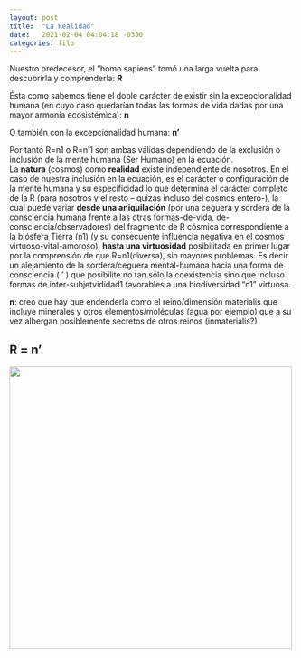 ```yaml
---
layout: post
title:  "La Realidad"
date:   2021-02-04 04:04:18 -0300
categories: filo
---
```




Nuestro predecesor, el “homo sapiens” tomó una larga vuelta para descubrirla y comprenderla:
**R**

Ésta como sabemos tiene el doble carácter de existir sin la excepcionalidad humana (en cuyo caso quedarían todas las formas de vida dadas por una mayor armonía ecosistémica):
**n**

O también con la excepcionalidad humana:
**n’**

Por tanto R=n1 o R=n’1 son ambas válidas dependiendo de la exclusión o inclusión de la mente humana (Ser Humano) en la ecuación.  
La **natura** (cosmos) como **realidad** existe independiente de nosotros.
En el caso de nuestra inclusión en la ecuación, es el carácter o configuración de la mente humana y su especificidad lo que determina el carácter completo de la R (para nosotros y el resto – quizás incluso del cosmos entero-), la cual puede variar **desde una aniquilación** (por una ceguera y sordera de la consciencia humana frente a las otras formas-de-vida, de-consciencia/observadores) del fragmento de R cósmica correspondiente a la biósfera Tierra (n1) (y su consecuente influencia negativa en el cosmos virtuoso-vital-amoroso),  **hasta una virtuosidad** posibilitada en primer lugar por la comprensión de que R=n1(diversa), sin mayores problemas. Es decir un alejamiento de la sordera/ceguera mental-humana hacia una forma de consciencia ( ’ ) que posibilite no tan sólo la coexistencia sino que incluso formas de inter-subjetvididad1 favorables a una biodiversidad “n1” virtuosa.

**n**: creo que hay que endenderla como el reino/dimensión materialis que incluye minerales y otros elementos/moléculas (agua por ejemplo) que a su vez albergan posiblemente secretos de otros reinos (inmaterialis?)


## R = n’

<img src="/archivos/abstracciones_necesarias.jpg" width="500"/>
